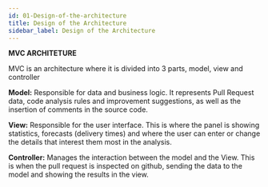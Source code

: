 ```yaml
---
id: 01-Design-of-the-architecture
title: Design of the Architecture
sidebar_label: Design of the Architecture
---
```


**MVC ARCHITETURE**

MVC is an architecture where it is divided into 3 parts, model, view and controller

**Model:** Responsible for data and business logic. It represents Pull Request data, code analysis rules and improvement suggestions, as well as the insertion of comments in the source code.

**View:** Responsible for the user interface. This is where the panel is showing statistics, forecasts (delivery times) and where the user can enter or change the details that interest them most in the analysis.

**Controller:** Manages the interaction between the model and the View. This is when the pull request is inspected on github, sending the data to the model and showing the results in the view.

